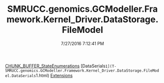 ﻿---
title: SMRUCC.genomics.GCModeller.Framework.Kernel_Driver.DataStorage.FileModel
date: 7/27/2016 7:12:41 PM
---

[CHUNK_BUFFER_StateEnumerations](T-SMRUCC.genomics.GCModeller.Framework.Kernel_Driver.DataStorage.FileModel.CHUNK_BUFFER_StateEnumerations.html)
[DataSerials`1](T-SMRUCC.genomics.GCModeller.Framework.Kernel_Driver.DataStorage.FileModel.DataSerials`1.html)
[Extensions](T-SMRUCC.genomics.GCModeller.Framework.Kernel_Driver.DataStorage.FileModel.Extensions.html)
